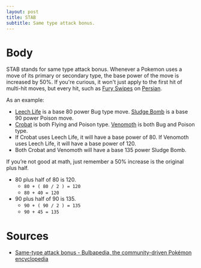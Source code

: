 ```yaml
---
layout: post
title: STAB
subtitle: Same type attack bonus.
---
```


# Body

STAB stands for same type attack bonus. Whenever a Pokemon uses a move of its primary or secondary type, the base power of the move is increased by 50%. If you're curious, it won't just apply to the first hit of multi-hit moves, but every hit, such as [Fury Swipes](https://www.serebii.net/attackdex-swsh/furyswipes.shtml) on [Persian](https://www.serebii.net/pokedex-swsh/persian/).

As an example:
- [Leech Life](https://www.serebii.net/attackdex-swsh/leechlife.shtml) is a base 80 power Bug type move. [Sludge Bomb](https://serebii.net/attackdex-swsh/sludgebomb.shtml) is a base 90 power Poison move.
- [Crobat](https://www.serebii.net/pokedex-swsh/crobat/) is both Flying and Poison type. [Venomoth](https://www.serebii.net/pokedex-swsh/venomoth/) is both Bug and Poison type.
- If Crobat uses Leech Life, it will have a base power of 80. If Venomoth uses Leech Life, it will have a base power of 120.
- Both Crobat and Venomoth will have a base 135 power Sludge Bomb.

If you’re not good at math, just remember a 50% increase is the original plus half.
- 80 plus half of 80 is 120.
  - `80 + ( 80 / 2 ) = 120`
  - `80 + 40 = 120`
- 90 plus half of 90 is 135.
  - `90 + ( 90 / 2 ) = 135`
  - `90 + 45 = 135`

# Sources

- [Same-type attack bonus - Bulbapedia, the community-driven Pokémon encyclopedia](https://bulbapedia.bulbagarden.net/wiki/Same-type_attack_bonus)
